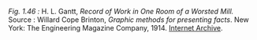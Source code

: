 *Fig. 1.46 :* H. L. Gantt, *Record of Work in One Room of a Worsted Mill.*  
Source :   Willard Cope Brinton, *Graphic methods for presenting facts*. New York: The Engineering Magazine Company, 1914. [Internet Archive](https://archive.org/details/graphicmethodsfo00brinrich).